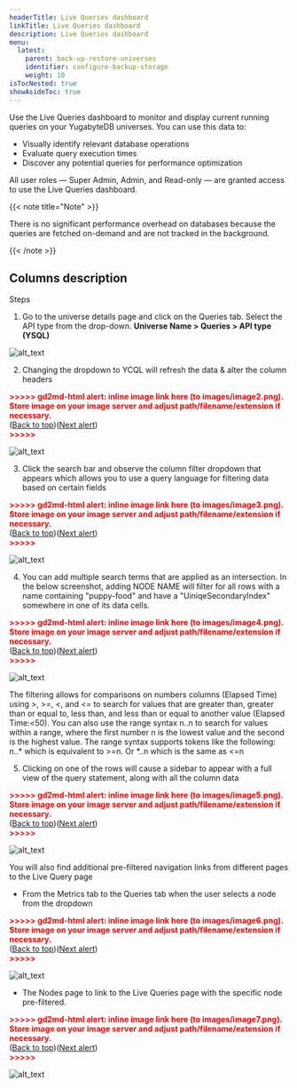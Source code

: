 ```yaml
---
headerTitle: Live Queries dashboard
linkTitle: Live Queries dashboard
description: Live Queries dashboard
menu:
  latest:
    parent: back-up-restore-universes
    identifier: configure-backup-storage
    weight: 10
isTocNested: true
showAsideToc: true
---
```


Use the Live Queries dashboard to monitor and display current running queries on your YugabyteDB universes. You can use this data to:
- Visually identify relevant database operations
- Evaluate query execution times
- Discover any potential queries for performance optimization

All user roles — Super Admin, Admin, and Read-only — are granted access to use the Live Queries dashboard.

{{< note title="Note" >}}

There is no significant performance overhead on databases because the queries are fetched on-demand and are not tracked in the background.

{{< /note >}}

## Columns description




Steps


1. Go to the universe details page and click on the Queries tab. Select the API type from the drop-down. **Universe Name > Queries > API type (YSQL)**

![alt_text](images/image1.png "image_tooltip")

2. Changing the dropdown to YCQL will refresh the data & alter the column headers

<p id="gdcalert2" ><span style="color: red; font-weight: bold">>>>>>  gd2md-html alert: inline image link here (to images/image2.png). Store image on your image server and adjust path/filename/extension if necessary. </span><br>(<a href="#">Back to top</a>)(<a href="#gdcalert3">Next alert</a>)<br><span style="color: red; font-weight: bold">>>>>> </span></p>


![alt_text](images/image2.png "image_tooltip")




3. Click the search bar and observe the column filter dropdown that appears which allows you to use a query language for filtering data based on certain fields



<p id="gdcalert3" ><span style="color: red; font-weight: bold">>>>>>  gd2md-html alert: inline image link here (to images/image3.png). Store image on your image server and adjust path/filename/extension if necessary. </span><br>(<a href="#">Back to top</a>)(<a href="#gdcalert4">Next alert</a>)<br><span style="color: red; font-weight: bold">>>>>> </span></p>


![alt_text](images/image3.png "image_tooltip")




4. You can add multiple search terms that are applied as an intersection. In the below screenshot, adding NODE NAME will filter for all rows with a name containing "puppy-food" and have a "UiniqeSecondaryIndex" somewhere in one of its data cells.



<p id="gdcalert4" ><span style="color: red; font-weight: bold">>>>>>  gd2md-html alert: inline image link here (to images/image4.png). Store image on your image server and adjust path/filename/extension if necessary. </span><br>(<a href="#">Back to top</a>)(<a href="#gdcalert5">Next alert</a>)<br><span style="color: red; font-weight: bold">>>>>> </span></p>


![alt_text](images/image4.png "image_tooltip")


The filtering allows for comparisons on numbers columns (Elapsed Time) using >, >=, &lt;, and &lt;= to search for values that are greater than, greater than or equal to, less than, and less than or equal to another value (Elapsed Time:&lt;50).  You can also use the range syntax n..n to search for values within a range, where the first number n is the lowest value and the second is the highest value. The range syntax supports tokens like the following: n..* which is equivalent to >=n. Or *..n which is the same as &lt;=n

 



5. Clicking on one of the rows will cause a sidebar to appear with a full view of the query statement, along with all the column data



<p id="gdcalert5" ><span style="color: red; font-weight: bold">>>>>>  gd2md-html alert: inline image link here (to images/image5.png). Store image on your image server and adjust path/filename/extension if necessary. </span><br>(<a href="#">Back to top</a>)(<a href="#gdcalert6">Next alert</a>)<br><span style="color: red; font-weight: bold">>>>>> </span></p>


![alt_text](images/image5.png "image_tooltip")


You will also find additional pre-filtered navigation links from different pages to the Live Query page 



*   From the Metrics tab to the Queries tab when the user selects a node from the dropdown



<p id="gdcalert6" ><span style="color: red; font-weight: bold">>>>>>  gd2md-html alert: inline image link here (to images/image6.png). Store image on your image server and adjust path/filename/extension if necessary. </span><br>(<a href="#">Back to top</a>)(<a href="#gdcalert7">Next alert</a>)<br><span style="color: red; font-weight: bold">>>>>> </span></p>


![alt_text](images/image6.png "image_tooltip")




*   The Nodes page to link to the Live Queries page with the specific node pre-filtered.

    

<p id="gdcalert7" ><span style="color: red; font-weight: bold">>>>>>  gd2md-html alert: inline image link here (to images/image7.png). Store image on your image server and adjust path/filename/extension if necessary. </span><br>(<a href="#">Back to top</a>)(<a href="#gdcalert8">Next alert</a>)<br><span style="color: red; font-weight: bold">>>>>> </span></p>


![alt_text](images/image7.png "image_tooltip")

